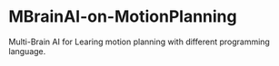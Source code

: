 # MBrainAI-on-MotionPlanning
Multi-Brain AI for Learing motion planning with different programming language.
